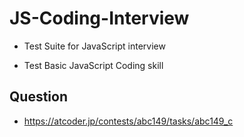 # JS-Coding-Interview

- Test Suite for JavaScript interview

- Test Basic JavaScript Coding skill

## Question 
 - https://atcoder.jp/contests/abc149/tasks/abc149_c